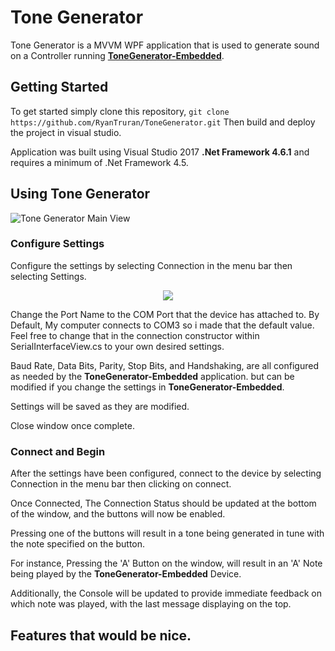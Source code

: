 
# Tone Generator

Tone Generator is a MVVM WPF application that is used to generate sound on a Controller running **[ToneGenerator-Embedded](https://github.com/RyanTruran/ToneGenerator-Embedded)**. 


## Getting Started

To get started simply clone this repository, 
```git clone https://github.com/RyanTruran/ToneGenerator.git```
Then build and deploy the project in visual studio. 

Application was built using Visual Studio 2017 **.Net Framework 4.6.1**
and requires a minimum of .Net Framework 4.5.

## Using Tone Generator
![Tone Generator Main View](https://imgur.com/kHZj2Cn.jpg)

### Configure Settings



Configure the settings by selecting Connection in the menu bar then selecting Settings.

<p align="center">
  <img  src="https://imgur.com/nKNbPv0.jpg">
</p>


Change the Port Name to the COM Port that the device has attached to. By Default, My computer connects to COM3 so i made that the default value. Feel free to change that in the connection constructor within SerialInterfaceView.cs to your own desired settings.

Baud Rate, Data Bits, Parity, Stop Bits, and Handshaking, are all configured as needed by the **ToneGenerator-Embedded** application. but can be modified if you change the settings in **ToneGenerator-Embedded**.

Settings will be saved as they are modified.

Close window once complete.
### Connect and Begin
After the settings have been configured, connect to the device by selecting Connection in the menu bar then clicking on connect. 

Once Connected, The Connection Status should be updated at the bottom of the window, and the buttons will now be enabled. 

Pressing one of the buttons will result in a tone being generated in tune with the note specified on the button. 

For instance, Pressing the 'A' Button on the window, will result in an 'A' Note being played by the **ToneGenerator-Embedded** Device.

Additionally, the Console will be updated to provide immediate feedback on which note was played, with the last message displaying on the top.

## Features that would be nice. 
 


<!--stackedit_data:
eyJoaXN0b3J5IjpbLTU2MjQxMTQ5MywtNzIxMDIzMCwtODkzOT
IxNTkwLC0xMTMxNjQ0MjE4LC0xNDI0NzgxMTAxLC05NTE4Mjk3
M119
-->